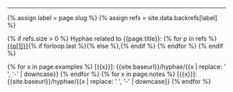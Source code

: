 -------------------------------------------------------------

{% assign label = page.slug %}
{% assign refs = site.data.backrefs[label] %}

{% if refs.size > 0 %}
Hyphae related to {{page.title}}:
{% for p in refs %} <a href="{{ site.baseurl }}/hyphae/{{p[0]}}">{{p[1]}}</a>{% if forloop.last %}{% else %},{% endif %} {% endfor %}
{% endif %}

{% for x in page.examples %}
[{{x}}]: {{site.baseurl}}/hyphae/{{x | replace: ' ', '-' | downcase}}
{% endfor %}
{% for x in page.notes %}
[{{x}}]: {{site.baseurl}}/hyphae/{{x | replace: ' ', '-' | downcase}}
{% endfor %}
